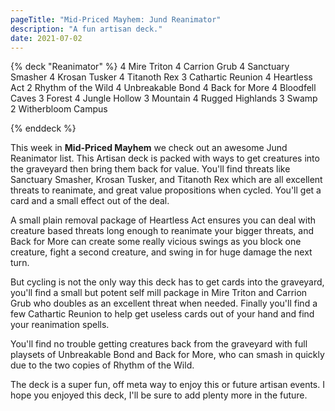 ```yaml
---
pageTitle: "Mid-Priced Mayhem: Jund Reanimator"
description: "A fun artisan deck."
date: 2021-07-02
---
```




{% deck "Reanimator" %}
4 Mire Triton
4 Carrion Grub
4 Sanctuary Smasher
4 Krosan Tusker
4 Titanoth Rex
3 Cathartic Reunion
4 Heartless Act
2 Rhythm of the Wild
4 Unbreakable Bond
4 Back for More
4 Bloodfell Caves
3 Forest
4 Jungle Hollow
3 Mountain
4 Rugged Highlands
3 Swamp
2 Witherbloom Campus

{% enddeck %}

This week in **Mid-Priced Mayhem** we check out an awesome Jund Reanimator list. This Artisan deck is packed with ways to get creatures into the graveyard then bring them back for value. You'll find threats like <auto-card>Sanctuary Smasher</auto-card>, <auto-card> Krosan Tusker</auto-card>, and <auto-card>Titanoth Rex</auto-card> which are all excellent threats to reanimate, and great value propositions when cycled. You'll get a card and a small effect out of the deal. 

A small plain removal package of <auto-card>Heartless Act</auto-card> ensures you can deal with creature based threats long enough to reanimate your bigger threats, and <auto-card>Back for More</auto-card> can create some really vicious swings as you block one creature, fight a second creature, and swing in for huge damage the next turn. 

But cycling is not the only way this deck has to get cards into the graveyard, you'll find a small but potent self mill package in <auto-card>Mire Triton</auto-card> and <auto-card>Carrion Grub</auto-card> who doubles as an excellent threat when needed. Finally you'll find a few <auto-card>Cathartic Reunion</auto-card> to help get useless cards out of your hand and find your reanimation spells. 

You'll find no trouble getting creatures back from the graveyard with full playsets of <auto-card>Unbreakable Bond</auto-card> and <auto-card>Back for More</auto-card>, who can smash in quickly due to the two copies of <auto-card>Rhythm of the Wild</auto-card>.

The deck is a super fun, off meta way to enjoy this or future artisan events. I hope you enjoyed this deck, I'll be sure to add plenty more in the future. 